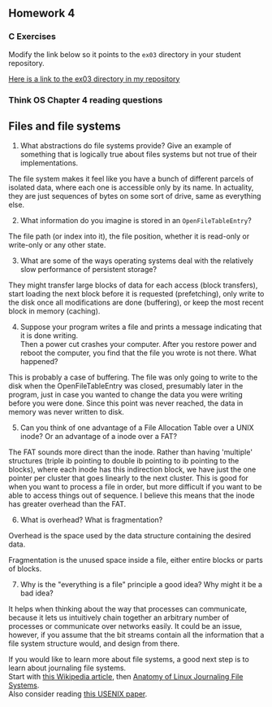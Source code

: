 ## Homework 4

### C Exercises

Modify the link below so it points to the `ex03` directory in your
student repository.

[Here is a link to the ex03 directory in my repository](https://github.com/KaitlynKeil/ExercisesInC/tree/master/exercises/ex02.5)

### Think OS Chapter 4 reading questions

## Files and file systems

1) What abstractions do file systems provide?  Give an example of something that is logically 
true about files systems but not true of their implementations.

The file system makes it feel like you have a bunch of different parcels of isolated data, where each one is accessible only by its name. In actuality, they are just sequences of bytes on some sort of drive, same as everything else.

2) What information do you imagine is stored in an `OpenFileTableEntry`?

The file path (or index into it), the file position, whether it is read-only or write-only or any other state.

3) What are some of the ways operating systems deal with the relatively slow performance of persistent storage?

They might transfer large blocks of data for each access (block transfers), start loading the next block before it is requested (prefetching), only write to the disk once all modifications are done (buffering), or keep the most recent block in memory (caching).

4) Suppose your program writes a file and prints a message indicating that it is done writing.  
Then a power cut crashes your computer.  After you restore power and reboot the computer, you find that the file you wrote is not there.  What happened?

This is probably a case of buffering. The file was only going to write to the disk when the OpenFileTableEntry was closed, presumably later in the program, just in case you wanted to change the data you were writing before you were done. Since this point was never reached, the data in memory was never written to disk.

5) Can you think of one advantage of a File Allocation Table over a UNIX inode?  Or an advantage of a inode over a FAT?

The FAT sounds more direct than the inode. Rather than having 'multiple' structures (triple ib pointing to double ib pointing to ib pointing to the blocks), where each inode has this indirection block, we have just the one pointer per cluster that goes linearly to the next cluster. This is good for when you want to process a file in order, but more difficult if you want to be able to access things out of sequence. I believe this means that the inode has greater overhead than the FAT.

6) What is overhead?  What is fragmentation?

Overhead is the space used by the data structure containing the desired data.

Fragmentation is the unused space inside a file, either entire blocks or parts of blocks.

7) Why is the "everything is a file" principle a good idea?  Why might it be a bad idea?

It helps when thinking about the way that processes can communicate, because it lets us intuitively chain together an arbitrary number of processes or communicate over networks easily. It could be an issue, however, if you assume that the bit streams contain all the information that a file system structure would, and design from there.

If you would like to learn more about file systems, a good next step is to learn about journaling file systems.  
Start with [this Wikipedia article](https://en.wikipedia.org/wiki/Journaling_file_system), then 
[Anatomy of Linux Journaling File Systems](http://www.ibm.com/developerworks/library/l-journaling-filesystems/index.html).  
Also consider reading [this USENIX paper](https://www.usenix.org/legacy/event/usenix05/tech/general/full_papers/prabhakaran/prabhakaran.pdf).



